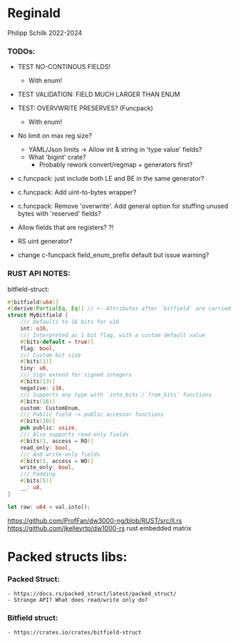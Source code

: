 # Reginald

Philipp Schilk
2022-2024

### TODOs:

- TEST NO-CONTINOUS FIELDS!
    - With enum!

- TEST VALIDATION: FIELD MUCH LARGER THAN ENUM

- TEST: OVERVWRITE PRESERVES? (Funcpack)
    - With enum!


- No limit on max reg size?
    - YAML/Json limits -> Allow int & string in 'type value' fields?
    - What 'bigint' crate?
        - Probably rework convert/regmap + generators first?


- c.funcpack: just include both LE and BE in the same generator?
- c.funcpack: Add uint-to-bytes wrapper?
- c.funcpack: Remove 'overwrite'. Add general option for stuffing unused bytes with 'reserved' fields?

- Allow fields that are registers? ?!
- RS uint generator?

- change c-funcpack field_enum_prefix default but issue warning?

### RUST API NOTES:

bitfield-struct:

```rust
#[bitfield(u64)]
#[derive(PartialEq, Eq)] // <- Attributes after `bitfield` are carried over
struct MyBitfield {
    /// Defaults to 16 bits for u16
    int: u16,
    /// Interpreted as 1 bit flag, with a custom default value
    #[bits(default = true)]
    flag: bool,
    /// Custom bit size
    #[bits(1)]
    tiny: u8,
    /// Sign extend for signed integers
    #[bits(13)]
    negative: i16,
    /// Supports any type with `into_bits`/`from_bits` functions
    #[bits(16)]
    custom: CustomEnum,
    /// Public field -> public accessor functions
    #[bits(10)]
    pub public: usize,
    /// Also supports read-only fields
    #[bits(1, access = RO)]
    read_only: bool,
    /// And write-only fields
    #[bits(1, access = WO)]
    write_only: bool,
    /// Padding
    #[bits(5)]
    __: u8,
}

let raw: u64 = val.into();
```

https://github.com/ProfFan/dw3000-ng/blob/RUST/src/ll.rs
https://github.com/jkelleyrtp/dw1000-rs
rust embedded matrix

# Packed structs libs:

### Packed Struct:
    - https://docs.rs/packed_struct/latest/packed_struct/
    - Strange API? What does read/write only do?

### Bitfield struct:
    - https://crates.io/crates/bitfield-struct
